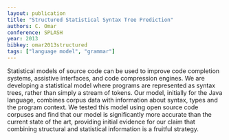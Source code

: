```yaml
---
layout: publication
title: "Structured Statistical Syntax Tree Prediction"
authors: C. Omar
conference: SPLASH
year: 2013
bibkey: omar2013structured
tags: ["language model", "grammar"]
---
```

Statistical models of source code can be used to improve
code completion systems, assistive interfaces, and code
compression engines. We are developing a statistical model
where programs are represented as syntax trees, rather than
simply a stream of tokens. Our model, initially for the Java
language, combines corpus data with information about syntax, types and the program context. We tested this model
using open source code corpuses and find that our model
is significantly more accurate than the current state of the
art, providing initial evidence for our claim that combining
structural and statistical information is a fruitful strategy.

